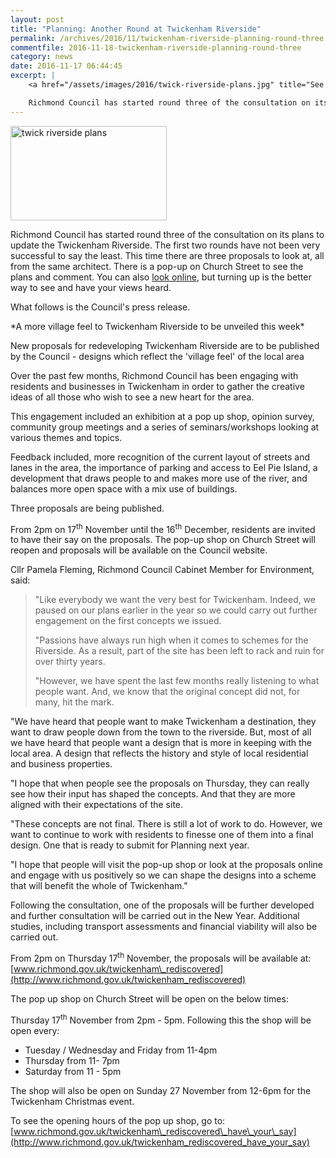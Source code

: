 ```yaml
---
layout: post
title: "Planning: Another Round at Twickenham Riverside"
permalink: /archives/2016/11/twickenham-riverside-planning-round-three.html
commentfile: 2016-11-18-twickenham-riverside-planning-round-three
category: news
date: 2016-11-17 06:44:45
excerpt: |
    <a href="/assets/images/2016/twick-riverside-plans.jpg" title="See larger version of - twick riverside plans"><img src="/assets/images/2016/twick-riverside-plans_thumb.jpg" width="150" height="90" alt="twick riverside plans" class="photo right" /></a>

    Richmond Council has started round three of the consultation on its plans to update the Twickenham Riverside.  The first two rounds have not been very successful to say the least.  This time there are three proposals to look at, all from the same architect.  There is a pop-up on Church Street to see the plans and comment.  You can also <a href="http://www.richmond.gov.uk/twickenham_rediscovered_have_your_say,">look online</a> but turning up is the better way to see and have your views heard.
---
```


<a href="/assets/images/2016/twick-riverside-plans.jpg" title="See larger version of - twick riverside plans"><img src="/assets/images/2016/twick-riverside-plans_thumb.jpg" width="250" height="151" alt="twick riverside plans" class="photo right" /></a>

Richmond Council has started round three of the consultation on its plans to update the Twickenham Riverside. The first two rounds have not been very successful to say the least. This time there are three proposals to look at, all from the same architect. There is a pop-up on Church Street to see the plans and comment. You can also [look online](http://www.richmond.gov.uk/twickenham_rediscovered_have_your_say), but turning up is the better way to see and have your views heard.

What follows is the Council's press release.

<div markdown="1" class="letter">
*A more village feel to Twickenham Riverside to be unveiled this week*

New proposals for redeveloping Twickenham Riverside are to be published by the Council - designs which reflect the 'village feel' of the local area

Over the past few months, Richmond Council has been engaging with residents and businesses in Twickenham in order to gather the creative ideas of all those who wish to see a new heart for the area.

This engagement included an exhibition at a pop up shop, opinion survey, community group meetings and a series of seminars/workshops looking at various themes and topics.

Feedback included, more recognition of the current layout of streets and lanes in the area, the importance of parking and access to Eel Pie Island, a development that draws people to and makes more use of the river, and balances more open space with a mix use of buildings.

Three proposals are being published.

From 2pm on 17<sup>th</sup> November until the 16<sup>th</sup> December, residents are invited to have their say on the proposals. The pop-up shop on Church Street will reopen and proposals will be available on the Council website.

Cllr Pamela Fleming, Richmond Council Cabinet Member for Environment, said:

> "Like everybody we want the very best for Twickenham. Indeed, we paused on our plans earlier in the year so we could carry out further engagement on the first concepts we issued.
> 
>  "Passions have always run high when it comes to schemes for the Riverside. As a result, part of the site has been left to rack and ruin for over thirty years.
> 
> "However, we have spent the last few months really listening to what people want. And, we know that the original concept did not, for many, hit the mark.

"We have heard that people want to make Twickenham a destination, they want to draw people down from the town to the riverside. But, most of all we have heard that people want a design that is more in keeping with the local area. A design that reflects the history and style of local residential and business properties.

"I hope that when people see the proposals on Thursday, they can really see how their input has shaped the concepts. And that they are more aligned with their expectations of the site.

"These concepts are not final. There is still a lot of work to do. However, we want to continue to work with residents to finesse one of them into a final design. One that is ready to submit for Planning next year.

"I hope that people will visit the pop-up shop or look at the proposals online and engage with us positively so we can shape the designs into a scheme that will benefit the whole of Twickenham."

Following the consultation, one of the proposals will be further developed and further consultation will be carried out in the New Year. Additional studies, including transport assessments and financial viability will also be carried out.

From 2pm on Thursday 17<sup>th</sup> November, the proposals will be available at: [www.richmond.gov.uk/twickenham\_rediscovered](http://www.richmond.gov.uk/twickenham_rediscovered)

The pop up shop on Church Street will be open on the below times:

Thursday 17<sup>th</sup> November from 2pm - 5pm. Following this the shop will be open every:

-   Tuesday / Wednesday and Friday from 11-4pm
-   Thursday from 11- 7pm
-   Saturday from 11 - 5pm

The shop will also be open on Sunday 27 November from 12-6pm for the Twickenham Christmas event.

To see the opening hours of the pop up shop, go to: [www.richmond.gov.uk/twickenham\_rediscovered\_have\_your\_say](http://www.richmond.gov.uk/twickenham_rediscovered_have_your_say)

</div>
